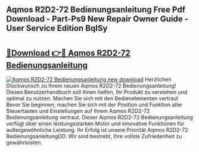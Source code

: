 ## Aqmos R2D2-72 Bedienungsanleitung Free Pdf Download - Part-Ps9 New Repair Owner Guide - User Service Edition BqISy

# <h2><a href="http://df2oev.blite.top/?on=Aqmos+R2D2-72+Bedienungsanleitung">🔗Download 👉🔴 Aqmos R2D2-72 Bedienungsanleitung</a></h2>

[![Aqmos R2D2-72 Bedienungsanleitung new download](https://i.imgur.com/lujVjoI.png)](http://df2oev.blite.top/?on=Aqmos+R2D2-72+Bedienungsanleitung)
Herzlichen Glückwunsch zu Ihrem neuen Aqmos R2D2-72 Bedienungsanleitung! Dieses Benutzerhandbuch soll Ihnen helfen, Ihr Produkt zu verstehen und optimal zu nutzen. Machen Sie sich mit den Bedienelementen vertraut Bevor Sie beginnen, machen Sie sich mit der Position und Funktion aller Steuertasten und Einstellungen auf Ihrem Aqmos R2D2-72 Bedienungsanleitung vertraut. Dieser Aqmos R2D2-72 Bedienungsanleitung verfügt über einen leistungsstarken Motor und innovative Funktionen für außergewöhnliche Leistung. Ihr Erfolg ist unsere Priorität Aqmos R2D2-72 BedienungsanleitungDD. Wir sind bestrebt, Ihre vollste Zufriedenheit zu gewährleisten.
